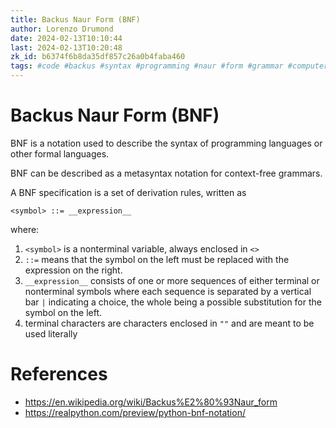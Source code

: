```yaml
---
title: Backus Naur Form (BNF)
author: Lorenzo Drumond
date: 2024-02-13T10:10:44
last: 2024-02-13T10:20:48
zk_id: b6374f6b8da35df857c26a0b4faba460
tags: #code #backus #syntax #programming #naur #form #grammar #computer_science #notation #theory
---
```



# Backus Naur Form (BNF)
BNF is a notation used to describe the syntax of programming languages or other formal languages.

BNF can be described as a metasyntax notation for context-free grammars.

A BNF specification is a set of derivation rules, written as

```bnf
<symbol> ::= __expression__
```

where:

1. `<symbol>` is a nonterminal variable, always enclosed in `<>`
2. `::=` means that the symbol on the left must be replaced with the expression on the right.
3. `__expression__` consists of one or more sequences of either terminal or nonterminal symbols where each sequence is separated by a vertical bar `|` indicating a choice, the whole being a possible substitution for the symbol on the left.
4. terminal characters are characters enclosed in `""` and are meant to be used literally

# References
- https://en.wikipedia.org/wiki/Backus%E2%80%93Naur_form
- https://realpython.com/preview/python-bnf-notation/
